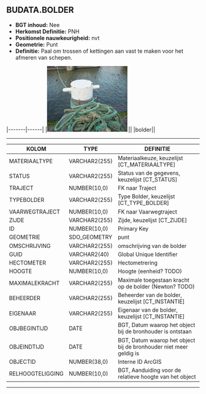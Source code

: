 ﻿## BUDATA.BOLDER


* __BGT inhoud:__ Nee
* __Herkomst Definitie:__ PNH
* __Positionele nauwkeurigheid:__ nvt
* __Geometrie:__ Punt
* __Definitie:__ Paal om trossen of kettingen aan vast te maken voor het afmeren van schepen.

|-------|------|
|![bolder](bolder.png)||
|bolder||

***

|KOLOM                           	|TYPE          	|DEFINITIE|
|------                          	|----          	|-----    |
|MATERIAALTYPE                   	|VARCHAR2(255) 	|Materiaalkeuze, keuzelijst [CT_MATERIAALTYPE]|
|STATUS                          	|VARCHAR2(255) 	|Status van de gegevens, keuzelijst [CT_STATUS]|
|TRAJECT                         	|NUMBER(10,0)  	|FK naar Traject|
|TYPEBOLDER                      	|VARCHAR2(255) 	|Type Bolder, keuzelijst [CT_TYPE_BOLDER]|
|VAARWEGTRAJECT                  	|NUMBER(10,0)  	|FK naar Vaarwegtraject|
|ZIJDE                           	|VARCHAR2(255) 	|Zijde, keuzelijst [CT_ZIJDE]|
|ID                              	|NUMBER(10,0)  	|Primary Key|
|GEOMETRIE                       	|SDO_GEOMETRY  	|punt|
|OMSCHRIJVING                    	|VARCHAR2(255) 	|omschrijving van de bolder|
|GUID                            	|VARCHAR2(40)  	|Global Unique Identifier|
|HECTOMETER                      	|VARCHAR2(255)  |Hectometrering|
|HOOGTE                          	|NUMBER(10,0)  	|Hoogte (eenheid? TODO)|
|MAXIMALEKRACHT                  	|VARCHAR2(255) 	|Maximale toegestaan kracht op de bolder (Newton? TODO)|
|BEHEERDER                       	|VARCHAR2(255) 	|Beheerder van de bolder, keuzelijst [CT_INSTANTIE]|
|EIGENAAR                        	|VARCHAR2(255) 	|Eigenaar van de bolder, keuzelijst [CT_INSTANTIE]|
|OBJBEGINTIJD                    	|DATE          	|BGT, Datum waarop het object bij de bronhouder is ontstaan|
|OBJEINDTIJD                     	|DATE          	|BGT, Datum waarop het object bij de bronhouder niet meer geldig is|
|OBJECTID                        	|NUMBER(38,0)   |Interne ID ArcGIS|
|RELHOOGTELIGGING                	|NUMBER(10,0)  	|BGT, Aanduiding voor de relatieve hoogte van het object|

***
